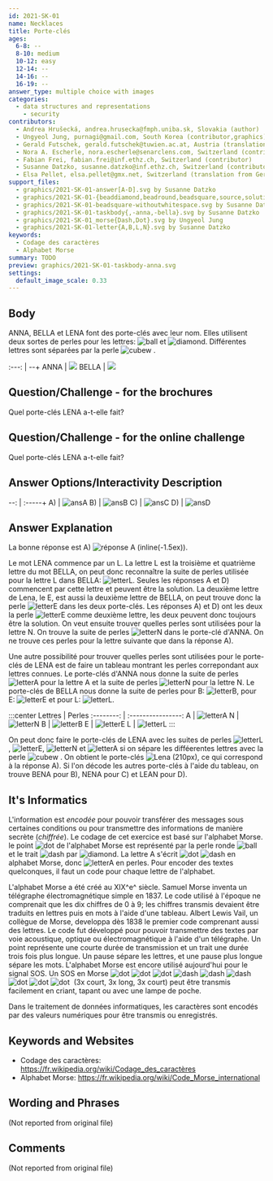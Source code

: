 ```yaml
---
id: 2021-SK-01
name: Necklaces
title: Porte-clés
ages:
  6-8: --
  8-10: medium
  10-12: easy
  12-14: --
  14-16: --
  16-19: --
answer_type: multiple choice with images
categories:
  - data structures and representations
    - security
contributors:
  - Andrea Hrušecká, andrea.hrusecka@fmph.uniba.sk, Slovakia (author)
  - Ungyeol Jung, purnagi@gmail.com, South Korea (contributor,graphics)
  - Gerald Futschek, gerald.futschek@tuwien.ac.at, Austria (translation from English into German)
  - Nora A. Escherle, nora.escherle@senarclens.com, Switzerland (contributor)
  - Fabian Frei, fabian.frei@inf.ethz.ch, Switzerland (contributor)
  - Susanne Datzko, susanne.datzko@inf.ethz.ch, Switzerland (contributor, graphics)
  - Elsa Pellet, elsa.pellet@gmx.net, Switzerland (translation from German into French)
support_files:
  - graphics/2021-SK-01-answer[A-D].svg by Susanne Datzko
  - graphics/2021-SK-01-{beaddiamond,beadround,beadsquare,source,solution-lena}.svg by Susanne Datzko
  - graphics/2021-SK-01-beadsquare-withoutwhitespace.svg by Susanne Datzko
  - graphics/2021-SK-01-taskbody{,-anna,-bella}.svg by Susanne Datzko
  - graphics/2021-SK-01_morse{Dash,Dot}.svg by Ungyeol Jung
  - graphics/2021-SK-01-letter{A,B,L,N}.svg by Susanne Datzko
keywords:
  - Codage des caractères
  - Alphabet Morse
summary: TODO
preview: graphics/2021-SK-01-taskbody-anna.svg
settings:
  default_image_scale: 0.33
---
```


## Body

ANNA, BELLA et LENA font des porte-clés avec leur nom. Elles utilisent deux sortes de perles pour les lettres: ![ball] et ![diamond]. Différentes lettres sont séparées par la perle ![cubew] .

:---: | --+
ANNA  | ![](graphics/2021-SK-01-taskbody-anna.svg)
BELLA | ![](graphics/2021-SK-01-taskbody-bella.svg)

[ball]: graphics/2021-SK-01-beadround.svg "boule (20px)"
[diamond]: graphics/2021-SK-01-beaddiamond.svg "diamant (20px)"
[cubew]: graphics/2021-SK-01-beadsquare-withoutwhitespace.svg "cube (10px inline(+0.5ex))"
[cube]: graphics/2021-SK-01-beadsquare.svg "cube (8px inline(+0.8ex))"

## Question/Challenge - for the brochures

Quel porte-clés LENA a-t-elle fait?

## Question/Challenge - for the online challenge

Quel porte-clés LENA a-t-elle fait?

## Answer Options/Interactivity Description

--: | :-----+
A) | ![ansA]
B) | ![ansB]
C) | ![ansC]
D) | ![ansD]

[ansA]: graphics/2021-SK-01-answerA.svg "réponse A"
[ansB]: graphics/2021-SK-01-answerB.svg "réponse B"
[ansC]: graphics/2021-SK-01-answerC.svg "réponse C"
[ansD]: graphics/2021-SK-01-answerD.svg "réponse D"

## Answer Explanation

La bonne réponse est A) ![](graphics/2021-SK-01-answerA.svg "réponse A (inline(-1.5ex))").

Le mot LENA commence par un L. La lettre L est la troisième et quatrième lettre du mot BELLA, on peut donc reconnaître la suite de perles utilisée pour la lettre L dans BELLA: ![letterL]. Seules les réponses A et D) commencent par cette lettre et peuvent être la solution. La deuxième lettre de Lena, le E, est aussi la deuxième lettre de BELLA, on peut trouve donc la perle ![letterE] dans les deux porte-clés. Les réponses A) et D) ont les deux la perle ![letterE] comme deuxième lettre, les deux peuvent donc toujours être la solution. On veut ensuite trouver quelles perles sont utilisées pour la lettre N. On trouve la suite de perles ![letterN] dans le porte-clé d'ANNA. On ne trouve ces perles pour la lettre suivante que dans la réponse A).

Une autre possibilité pour trouver quelles perles sont utilisées pour le porte-clés de LENA est de faire un tableau montrant les perles correpondant aux lettres connues. Le porte-clés d'ANNA nous donne la suite de perles ![letterA] pour la lettre A et la suite de perles ![letterN] pour la lettre N. Le porte-clés de BELLA nous donne la suite de perles pour B: ![letterB], pour E: ![letterE] et pour L: ![letterL].

:::center
Lettres | Perles
:--------: | :----------------:
A | ![letterA]
N | ![letterN]
B | ![letterB]
E | ![letterE]
L | ![letterL]
:::

[letterA]: graphics/2021-SK-01-letterA.svg "Buchstabe A (35px)"
[letterB]: graphics/2021-SK-01-letterB.svg "Buchstabe B (79px)"
[letterL]: graphics/2021-SK-01-letterL.svg "Buchstabe L (79px)"
[letterN]: graphics/2021-SK-01-letterN.svg "Buchstabe N (35px)"
[letterE]: graphics/2021-SK-01-beadround.svg "Buchstabe E (20px)"

On peut donc faire le porte-clés de LENA avec les suites de perles ![letterL], ![letterE], ![letterN] et ![letterA] si on sépare les difféerentes lettres avec la perle ![cubew] . On obtient le porte-clés ![](graphics/2021-SK-01-solution-lena.svg "Lena (210px)"), ce qui correspond à la réponse A). Si l'on décode les autres porte-clés à l'aide du tableau, on trouve BENA pour B), NENA pour C) et LEAN pour D).

## It's Informatics

L'information est _encodée_ pour pouvoir transférer des messages sous certaines conditions ou pour transmettre des informations de manière secrète (_chiffrée_). Le codage de cet exercice est basé sur l'alphabet Morse. le point ![dot] de l'alphabet Morse est représenté par la perle ronde ![ball] et le trait ![dash] par ![diamond]. La lettre A s'écrit ![dot]&nbsp;![dash] en alphabet Morse, donc ![letterA] en perles. Pour encoder des textes quelconques, il faut un code pour chaque lettre de l'alphabet.

L'alphabet Morse a été créé au XIX^e^ siècle. Samuel Morse inventa un télégraphe électromagnétique simple en 1837. Le code utilisé à l'époque ne comprenait que les dix chiffres de 0 à 9; les chiffres transmis devaient être traduits en lettres puis en mots à l'aide d'une tableau. Albert Lewis Vail, un collègue de Morse, developpa dès 1838 le premier code comprenant aussi des lettres. Le code fut développé pour pouvoir transmettre des textes par voie acoustique, optique ou électromagnétique à l'aide d'un télégraphe. Un point représente une courte durée de transmission et un trait une durée trois fois plus longue. Un pause sépare les lettres, et une pause plus longue sépare les mots. L'alphabet Morse est encore utilisé aujourd'hui pour le signal SOS. Un SOS en Morse ![dot]&nbsp;![dot]&nbsp;![dot]&nbsp;![dash]&nbsp;![dash]&nbsp;![dash]&nbsp;![dot]&nbsp;![dot]&nbsp;![dot]&nbsp; (3x court, 3x long, 3x court) peut être transmis facilement en criant, tapant ou avec une lampe de poche.

Dans le traitement de données informatiques, les caractères sont encodés par des valeurs numériques pour être transmis ou enregistrés.

[dot]: graphics/2021-SK-01_morseDot.svg "point Morse (5px inline(+0.7ex))"
[dash]: graphics/2021-SK-01_morseDash.svg "trait Morse (10px inline(+0.7ex))"

## Keywords and Websites

- Codage des caractères: https://fr.wikipedia.org/wiki/Codage_des_caractères
- Alphabet Morse: https://fr.wikipedia.org/wiki/Code_Morse_international

## Wording and Phrases

(Not reported from original file)

## Comments

(Not reported from original file)

